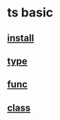 # ts basic

## [install](ts-install.md)

## [type](ts-type.md)

## [func](ts-func.md)

## [class](ts-class.md)